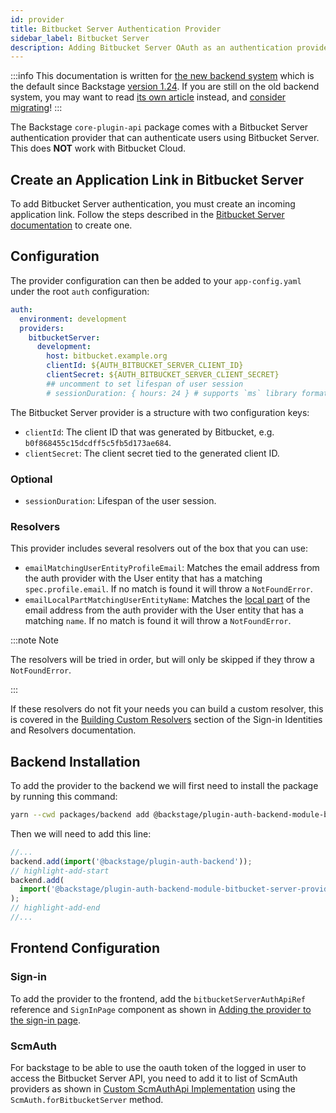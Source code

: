 ```yaml
---
id: provider
title: Bitbucket Server Authentication Provider
sidebar_label: Bitbucket Server
description: Adding Bitbucket Server OAuth as an authentication provider in Backstage
---
```


:::info
This documentation is written for [the new backend system](../../backend-system/index.md) which is the default since Backstage
[version 1.24](../../releases/v1.24.0.md). If you are still on the old backend
system, you may want to read [its own article](./provider--old.md)
instead, and [consider migrating](../../backend-system/building-backends/08-migrating.md)!
:::

The Backstage `core-plugin-api` package comes with a Bitbucket Server authentication provider that can authenticate
users using Bitbucket Server. This does **NOT** work with Bitbucket Cloud.

## Create an Application Link in Bitbucket Server

To add Bitbucket Server authentication, you must create an incoming application link. Follow the steps described in
the [Bitbucket Server documentation](https://confluence.atlassian.com/bitbucketserver/configure-an-incoming-link-1108483657.html)
to create one.

## Configuration

The provider configuration can then be added to your `app-config.yaml` under the root `auth` configuration:

```yaml
auth:
  environment: development
  providers:
    bitbucketServer:
      development:
        host: bitbucket.example.org
        clientId: ${AUTH_BITBUCKET_SERVER_CLIENT_ID}
        clientSecret: ${AUTH_BITBUCKET_SERVER_CLIENT_SECRET}
        ## uncomment to set lifespan of user session
        # sessionDuration: { hours: 24 } # supports `ms` library format (e.g. '24h', '2 days'), ISO duration, "human duration" as used in code
```

The Bitbucket Server provider is a structure with two configuration keys:

- `clientId`: The client ID that was generated by Bitbucket, e.g. `b0f868455c15dcdff5c5fb5d173ae684`.
- `clientSecret`: The client secret tied to the generated client ID.

### Optional

- `sessionDuration`: Lifespan of the user session.

### Resolvers

This provider includes several resolvers out of the box that you can use:

- `emailMatchingUserEntityProfileEmail`: Matches the email address from the auth provider with the User entity that has a matching `spec.profile.email`. If no match is found it will throw a `NotFoundError`.
- `emailLocalPartMatchingUserEntityName`: Matches the [local part](https://en.wikipedia.org/wiki/Email_address#Local-part) of the email address from the auth provider with the User entity that has a matching `name`. If no match is found it will throw a `NotFoundError`.

:::note Note

The resolvers will be tried in order, but will only be skipped if they throw a `NotFoundError`.

:::

If these resolvers do not fit your needs you can build a custom resolver, this is covered in the [Building Custom Resolvers](../identity-resolver.md#building-custom-resolvers) section of the Sign-in Identities and Resolvers documentation.

## Backend Installation

To add the provider to the backend we will first need to install the package by running this command:

```bash title="from your Backstage root directory"
yarn --cwd packages/backend add @backstage/plugin-auth-backend-module-bitbucket-server-provider
```

Then we will need to add this line:

```ts title="packages/backend/src/index.ts"
//...
backend.add(import('@backstage/plugin-auth-backend'));
// highlight-add-start
backend.add(
  import('@backstage/plugin-auth-backend-module-bitbucket-server-provider'),
);
// highlight-add-end
//...
```

## Frontend Configuration

### Sign-in

To add the provider to the frontend, add the `bitbucketServerAuthApiRef` reference and
`SignInPage` component as shown in
[Adding the provider to the sign-in page](../index.md#sign-in-configuration).

### ScmAuth

For backstage to be able to use the oauth token of the logged in user to access the Bitbucket Server API, you need to add it to list of ScmAuth providers as shown in [Custom ScmAuthApi Implementation](../index.md#custom-scmauthapi-implementation) using the `ScmAuth.forBitbucketServer` method.
